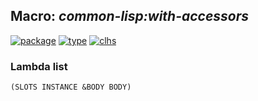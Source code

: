 ## Macro: ***common-lisp:with-accessors***
[![package](https://img.shields.io/badge/Package-COMMON--LISP-5f9ea0.svg?style=social&colorA=999999)](../) [![type](https://img.shields.io/badge/Type-Macro-5f9ea0.svg?style=social&colorA=999999)](../#macro) [![clhs](https://img.shields.io/badge/CLHS-WITH--ACCESSORS-5f9ea0.svg?style=social&colorA=999999)](http://www.lispworks.com/documentation/HyperSpec/Body/m_w_acce.htm) 
### Lambda list
```
(SLOTS INSTANCE &BODY BODY)
```
